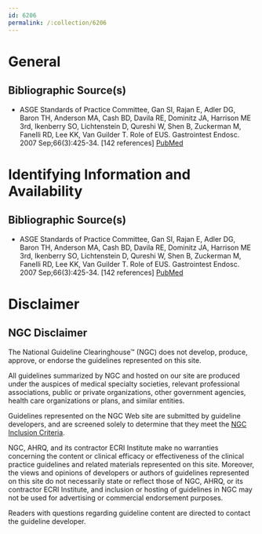 ```yaml
---
id: 6206
permalink: /:collection/6206
---
```


# General

## Bibliographic Source(s)

- ASGE Standards of Practice Committee, Gan SI, Rajan E, Adler DG, Baron TH, Anderson MA, Cash BD, Davila RE, Dominitz JA, Harrison ME 3rd, Ikenberry SO, Lichtenstein D, Qureshi W, Shen B, Zuckerman M, Fanelli RD, Lee KK, Van Guilder T. Role of EUS. Gastrointest Endosc. 2007 Sep;66(3):425-34. [142 references] [ PubMed ](http://www.ncbi.nlm.nih.gov/entrez/query.fcgi?cmd=Retrieve&db=pubmed&dopt=Abstract&list_uids=17643438)

# Identifying Information and Availability

## Bibliographic Source(s)

- ASGE Standards of Practice Committee, Gan SI, Rajan E, Adler DG, Baron TH, Anderson MA, Cash BD, Davila RE, Dominitz JA, Harrison ME 3rd, Ikenberry SO, Lichtenstein D, Qureshi W, Shen B, Zuckerman M, Fanelli RD, Lee KK, Van Guilder T. Role of EUS. Gastrointest Endosc. 2007 Sep;66(3):425-34. [142 references] [ PubMed ](http://www.ncbi.nlm.nih.gov/entrez/query.fcgi?cmd=Retrieve&db=pubmed&dopt=Abstract&list_uids=17643438)

# Disclaimer

## NGC Disclaimer

The National Guideline Clearinghouse™ (NGC) does not develop, produce, approve, or endorse the guidelines represented on this site.

All guidelines summarized by NGC and hosted on our site are produced under the auspices of medical specialty societies, relevant professional associations, public or private organizations, other government agencies, health care organizations or plans, and similar entities.

Guidelines represented on the NGC Web site are submitted by guideline developers, and are screened solely to determine that they meet the [NGC Inclusion Criteria](/help-and-about/summaries/inclusion-criteria).

NGC, AHRQ, and its contractor ECRI Institute make no warranties concerning the content or clinical efficacy or effectiveness of the clinical practice guidelines and related materials represented on this site. Moreover, the views and opinions of developers or authors of guidelines represented on this site do not necessarily state or reflect those of NGC, AHRQ, or its contractor ECRI Institute, and inclusion or hosting of guidelines in NGC may not be used for advertising or commercial endorsement purposes.

Readers with questions regarding guideline content are directed to contact the guideline developer.

